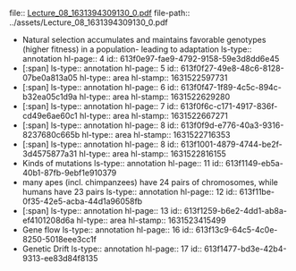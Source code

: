 file:: [Lecture_08_1631394309130_0.pdf](../assets/Lecture_08_1631394309130_0.pdf)
file-path:: ../assets/Lecture_08_1631394309130_0.pdf

- Natural selection accumulates and maintains favorable genotypes (higher fitness) in a population- leading to adaptation
  ls-type:: annotation
  hl-page:: 4
  id:: 613f0e97-fae9-4792-9158-59e3d8dd6e45
- [:span]
  ls-type:: annotation
  hl-page:: 5
  id:: 613f0f27-49e8-48c6-8128-07be0a813a05
  hl-type:: area
  hl-stamp:: 1631522597731
- [:span]
  ls-type:: annotation
  hl-page:: 6
  id:: 613f0f47-1f89-4c5c-894c-b32ea05c1d9a
  hl-type:: area
  hl-stamp:: 1631522629280
- [:span]
  ls-type:: annotation
  hl-page:: 7
  id:: 613f0f6c-c171-4917-836f-cd49e6ae60c1
  hl-type:: area
  hl-stamp:: 1631522667271
- [:span]
  ls-type:: annotation
  hl-page:: 8
  id:: 613f0f9d-e776-40a3-9316-8237680c665b
  hl-type:: area
  hl-stamp:: 1631522716353
- [:span]
  ls-type:: annotation
  hl-page:: 8
  id:: 613f1001-4879-4744-be2f-3d4575877a31
  hl-type:: area
  hl-stamp:: 1631522816155
- Kinds of mutations
  ls-type:: annotation
  hl-page:: 11
  id:: 613f1149-eb5a-40b1-87fb-9ebf1e910379
- many apes (incl. chimpanzees) have 24 pairs of chromosomes, while humans have 23 pairs
  ls-type:: annotation
  hl-page:: 12
  id:: 613f11be-0f35-42e5-acba-44d1a96058fb
- [:span]
  ls-type:: annotation
  hl-page:: 13
  id:: 613f1259-b6e2-4dd1-ab8a-ef4101208d6a
  hl-type:: area
  hl-stamp:: 1631523415499
- Gene flow
  ls-type:: annotation
  hl-page:: 16
  id:: 613f13c9-64c5-4c0e-8250-5018eee3cc1f
- Genetic Drift
  ls-type:: annotation
  hl-page:: 17
  id:: 613f1477-bd3e-42b4-9313-ee83d84f8135